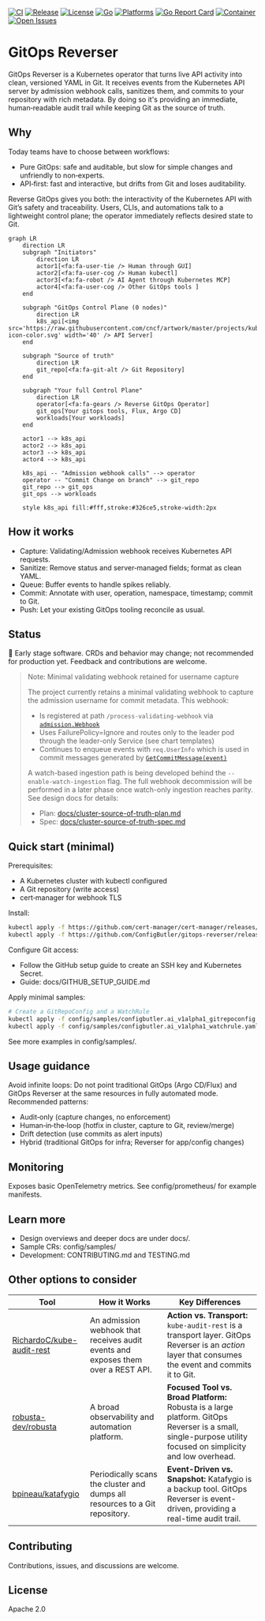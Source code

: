 [![CI](https://github.com/ConfigButler/gitops-reverser/actions/workflows/ci.yml/badge.svg?branch=main)](https://github.com/ConfigButler/gitops-reverser/actions/workflows/ci.yml)
[![Release](https://img.shields.io/github/v/release/ConfigButler/gitops-reverser?sort=semver)](https://github.com/ConfigButler/gitops-reverser/releases)
[![License](https://img.shields.io/github/license/ConfigButler/gitops-reverser)](https://www.apache.org/licenses/LICENSE-2.0)
[![Go](https://img.shields.io/badge/go-1.25-blue?logo=go)](go.mod)
[![Platforms](https://img.shields.io/badge/platforms-amd64%20%7C%20arm64-2ea44f?logo=docker)](#)
[![Go Report Card](https://goreportcard.com/badge/github.com/ConfigButler/gitops-reverser)](https://goreportcard.com/report/github.com/ConfigButler/gitops-reverser)
[![Container](https://img.shields.io/badge/container-ghcr.io%2Fconfigbutler%2Fgitops--reverser-2ea44f?logo=docker)](https://github.com/ConfigButler/gitops-reverser/pkgs/container/gitops-reverser)
[![Open Issues](https://img.shields.io/github/issues/ConfigButler/gitops-reverser)](https://github.com/ConfigButler/gitops-reverser/issues)

# GitOps Reverser

GitOps Reverser is a Kubernetes operator that turns live API activity into clean, versioned YAML in Git. It receives events from the Kubernetes API server by admission webhook calls, sanitizes them, and commits to your repository with rich metadata. By doing so it's providing an immediate, human‑readable audit trail while keeping Git as the source of truth.

## Why

Today teams have to choose between workflows:
- Pure GitOps: safe and auditable, but slow for simple changes and unfriendly to non‑experts.
- API‑first: fast and interactive, but drifts from Git and loses auditability.

Reverse GitOps gives you both: the interactivity of the Kubernetes API with Git’s safety and traceability. Users, CLIs, and automations talk to a lightweight control plane; the operator immediately reflects desired state to Git.

```mermaid
graph LR
    direction LR
    subgraph "Initiators"
        direction LR
        actor1[<fa:fa-user-tie /> Human through GUI]
        actor2[<fa:fa-user-cog /> Human kubectl]
        actor3[<fa:fa-robot /> AI Agent through Kubernetes MCP]
        actor4[<fa:fa-user-cog /> Other GitOps tools ]
    end

    subgraph "GitOps Control Plane (0 nodes)"
        direction LR
        k8s_api[<img src='https://raw.githubusercontent.com/cncf/artwork/master/projects/kubernetes/icon/color/kubernetes-icon-color.svg' width='40' /> API Server]
    end

    subgraph "Source of truth"
        direction LR
        git_repo[<fa:fa-git-alt /> Git Repository]
    end

    subgraph "Your full Control Plane"
        direction LR
        operator[<fa:fa-gears /> Reverse GitOps Operator]
        git_ops[Your gitops tools, Flux, Argo CD]
        workloads[Your workloads]
    end

    actor1 --> k8s_api
    actor2 --> k8s_api
    actor3 --> k8s_api
    actor4 --> k8s_api

    k8s_api -- "Admission webhook calls" --> operator
    operator -- "Commit Change on branch" --> git_repo
    git_repo --> git_ops
    git_ops --> workloads

    style k8s_api fill:#fff,stroke:#326ce5,stroke-width:2px
```

## How it works

- Capture: Validating/Admission webhook receives Kubernetes API requests.
- Sanitize: Remove status and server‑managed fields; format as clean YAML.
- Queue: Buffer events to handle spikes reliably.
- Commit: Annotate with user, operation, namespace, timestamp; commit to Git.
- Push: Let your existing GitOps tooling reconcile as usual.

## Status

🚨 Early stage software. CRDs and behavior may change; not recommended for production yet. Feedback and contributions are welcome.

> Note: Minimal validating webhook retained for username capture
> 
> The project currently retains a minimal validating webhook to capture the admission username for commit metadata. This webhook:
> - Is registered at path `/process-validating-webhook` via [`admission.Webhook`](cmd/main.go:133)
> - Uses FailurePolicy=Ignore and routes only to the leader pod through the leader-only Service (see chart templates)
> - Continues to enqueue events with `req.UserInfo` which is used in commit messages generated by [`GetCommitMessage(event)`](internal/git/git.go:679)
> 
> A watch-based ingestion path is being developed behind the `--enable-watch-ingestion` flag. The full webhook decommission will be performed in a later phase once watch-only ingestion reaches parity. See design docs for details:
> - Plan: [docs/cluster-source-of-truth-plan.md](docs/cluster-source-of-truth-plan.md)
> - Spec: [docs/cluster-source-of-truth-spec.md](docs/cluster-source-of-truth-spec.md)
## Quick start (minimal)

Prerequisites:
- A Kubernetes cluster with kubectl configured
- A Git repository (write access)
- cert‑manager for webhook TLS

Install:
```bash
kubectl apply -f https://github.com/cert-manager/cert-manager/releases/download/v1.16.2/cert-manager.yaml
kubectl apply -f https://github.com/ConfigButler/gitops-reverser/releases/latest/download/install.yaml
```

Configure Git access:
- Follow the GitHub setup guide to create an SSH key and Kubernetes Secret.
- Guide: docs/GITHUB_SETUP_GUIDE.md

Apply minimal samples:
```bash
# Create a GitRepoConfig and a WatchRule
kubectl apply -f config/samples/configbutler.ai_v1alpha1_gitrepoconfig.yaml
kubectl apply -f config/samples/configbutler.ai_v1alpha1_watchrule.yaml
```

See more examples in config/samples/.

## Usage guidance

Avoid infinite loops: Do not point traditional GitOps (Argo CD/Flux) and GitOps Reverser at the same resources in fully automated mode. Recommended patterns:
- Audit‑only (capture changes, no enforcement)
- Human‑in‑the‑loop (hotfix in cluster, capture to Git, review/merge)
- Drift detection (use commits as alert inputs)
- Hybrid (traditional GitOps for infra; Reverser for app/config changes)

## Monitoring

Exposes basic OpenTelemetry metrics. See config/prometheus/ for example manifests.

## Learn more

- Design overviews and deeper docs are under docs/.
- Sample CRs: config/samples/
- Development: CONTRIBUTING.md and TESTING.md

## Other options to consider

| **Tool** | **How it Works** | **Key Differences** | 
|---|---|---|
| [RichardoC/kube-audit-rest](https://github.com/RichardoC/kube-audit-rest) | An admission webhook that receives audit events and exposes them over a REST API. | **Action vs. Transport:** `kube-audit-rest` is a transport layer. GitOps Reverser is an *action* layer that consumes the event and commits it to Git. | 
| [robusta-dev/robusta](https://github.com/robusta-dev/robusta) | A broad observability and automation platform. | **Focused Tool vs. Broad Platform:** Robusta is a large platform. GitOps Reverser is a small, single-purpose utility focused on simplicity and low overhead. | 
| [bpineau/katafygio](https://github.com/bpineau/katafygio) | Periodically scans the cluster and dumps all resources to a Git repository. | **Event-Driven vs. Snapshot:** Katafygio is a backup tool. GitOps Reverser is event-driven, providing a real-time audit trail. | 

## Contributing

Contributions, issues, and discussions are welcome.

## License

Apache 2.0

